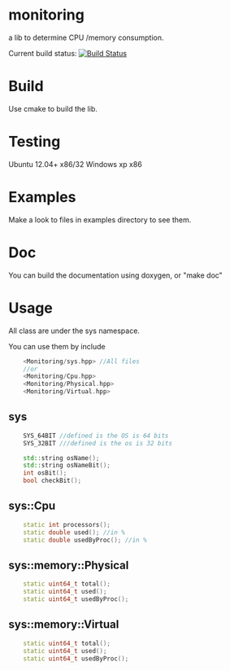 monitoring
==========

a lib to determine CPU /memory consumption.


Current build status: [![Build Status](https://travis-ci.org/Krozark/monitoring.png?branch=master)](https://travis-ci.org/Krozark/monitoring)

Build
=====

Use cmake to build the lib.


Testing
=======

Ubuntu 12.04+ x86/32
Windows xp x86


Examples
========

Make a look to files in examples directory to see them.


Doc
===

You can build the documentation using doxygen, or "make doc"


Usage
=====

All class are under the sys namespace.

You can use them by include 
```c++
    <Monitoring/sys.hpp> //All files
    //or
    <Monitoring/Cpu.hpp>
    <Monitoring/Physical.hpp>
    <Monitoring/Virtual.hpp>
```


sys
---

```c++
    SYS_64BIT //defined is the OS is 64 bits
    SYS_32BIT ///defined is the os is 32 bits

    std::string osName();
    std::string osNameBit();
    int osBit();
    bool checkBit();
```


sys::Cpu
--------

```c++
    static int processors();
    static double used(); //in %
    static double usedByProc(); //in %
```


sys::memory::Physical
---------------------

```c++
    static uint64_t total();
    static uint64_t used();
    static uint64_t usedByProc();
```

sys::memory::Virtual
--------------------

```c++
    static uint64_t total();
    static uint64_t used();
    static uint64_t usedByProc();
```
